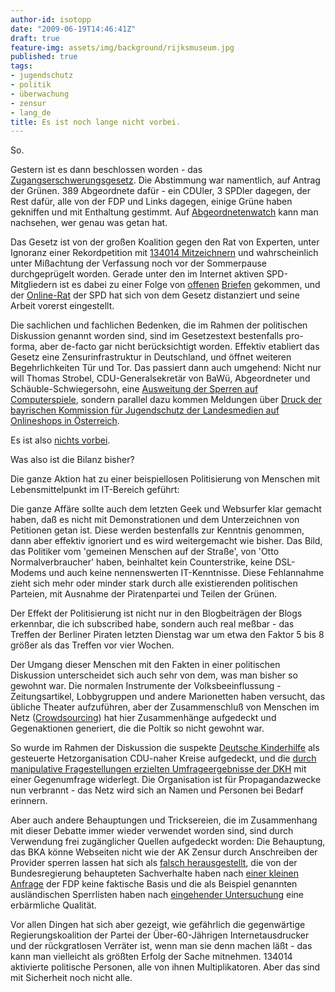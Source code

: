 ```yaml
---
author-id: isotopp
date: "2009-06-19T14:46:41Z"
draft: true
feature-img: assets/img/background/rijksmuseum.jpg
published: true
tags:
- jugendschutz
- politik
- überwachung
- zensur
- lang_de
title: Es ist noch lange nicht vorbei.
---
```

So.

Gestern ist es dann beschlossen worden - das <a href='http://www.spiegel.de/netzwelt/web/0,1518,631299,00.html'>Zugangserschwerungsgesetz</a>. Die Abstimmung war namentlich, auf Antrag der Grünen. 389 Abgeordnete dafür - ein CDUler, 3 SPDler dagegen, der Rest dafür, alle von der FDP und Links dagegen, einige Grüne haben gekniffen und mit Enthaltung gestimmt.  Auf <a href='http://www.abgeordnetenwatch.de/internet_sperren-636-180----abst_ent.html#abst_verhalten'>Abgeordnetenwatch</a> kann man nachsehen, wer genau was getan hat.


Das Gesetz ist von der großen Koalition gegen den Rat von Experten, unter Ignoranz einer Rekordpetition mit <a href='http://blog.koehntopp.de/archives/2505-134014.html'>134014 Mitzeichnern</a> und wahrscheinlich unter Mißachtung der Verfassung noch vor der Sommerpause durchgeprügelt worden. Gerade unter den im Internet aktiven SPD-Mitgliedern ist es dabei zu einer Folge von <a href='http://www.bjoern-boehning.de/2009/06/16/offener-brief-an-die-mitglieder-der-spd-bundestagsfraktion/'>offenen</a> <a href='http://www.spiegel.de/netzwelt/web/0,1518,631159,00.html'>Briefen</a> gekommen, und der <a href='http://netzpolitik.org/2009/online-beirat-der-spd-gegen-zensurgesetz/'>Online-Rat</a> der SPD hat sich von dem Gesetz distanziert und seine Arbeit vorerst eingestellt.

Die sachlichen und fachlichen Bedenken, die im Rahmen der politischen Diskussion genannt worden sind, sind im Gesetzestext bestenfalls pro-forma, aber de-facto gar nicht berücksichtigt worden. Effektiv etabliert das Gesetz eine Zensurinfrastruktur in Deutschland, und öffnet weiteren Begehrlichkeiten Tür und Tor. Das passiert dann auch umgehend: Nicht nur will Thomas Strobel, CDU-Generalsekretär von BaWü, Abgeordneter und Schäuble-Schwiegersohn, eine <a href='http://www.heise.de/newsticker/CDU-Politiker-prueft-Websperren-fuer-Gewaltspiele-ernsthaft--/meldung/140763'>Ausweitung der Sperren auf Computerspiele</a>, sondern parallel dazu kommen Meldungen über <a href='http://www.nerdcore.de/wp/2009/06/18/samtliche-osterreichischen-gameshops-sollen-indiziert-werden/'>Druck der bayrischen Kommission für Jugendschutz der Landesmedien auf Onlineshops in Österreich</a>.

Es ist also <a href='http://www.heise.de/newsticker/Proteste-gegen-Gesetz-zu-Web-Sperren-reissen-nicht-ab--/meldung/140791'>nichts vorbei</a>.

Was also ist die Bilanz bisher?

Die ganze Aktion hat zu einer beispiellosen Politisierung von Menschen mit Lebensmittelpunkt im IT-Bereich geführt:

Die ganze Affäre sollte auch dem letzten Geek und Websurfer klar gemacht haben, daß es nicht mit Demonstrationen und dem Unterzeichnen von Petitionen getan ist. Diese werden bestenfalls zur Kenntnis genommen, dann aber effektiv ignoriert und es wird weitergemacht wie bisher. Das Bild, das Politiker vom 'gemeinen Menschen auf der Straße', von 'Otto Normalverbraucher' haben, beinhaltet kein Counterstrike, keine DSL-Modems und auch keine nennenswerten IT-Kenntnisse. Diese Fehlannahme zieht sich mehr oder minder stark durch alle existierenden politischen Parteien, mit Ausnahme der Piratenpartei und Teilen der Grünen.

Der Effekt der Politisierung ist nicht nur in den Blogbeiträgen der Blogs erkennbar, die ich subscribed habe, sondern auch real meßbar - das Treffen der Berliner Piraten letzten Dienstag war um etwa den Faktor 5 bis 8 größer als das Treffen vor vier Wochen.

Der Umgang dieser Menschen mit den Fakten in einer politischen Diskussion unterscheidet sich auch sehr von dem, was man bisher so gewohnt war. Die normalen Instrumente der Volksbeeinflussung - Zeitungsartikel, Lobbygruppen und andere Marionetten haben versucht, das übliche Theater aufzuführen, aber der Zusammenschluß von Menschen im Netz (<a href='http://de.wikipedia.org/wiki/Crowdsourcing'>Crowdsourcing</a>) hat hier Zusammenhänge aufgedeckt und Gegenaktionen generiert, die die Poltik so nicht gewohnt war.

So wurde im Rahmen der Diskussion die suspekte <a href='http://de.wikipedia.org/wiki/Deutsche_Kinderhilfe#Debatte_um_Sperrung_von_Internetseiten'>Deutsche Kinderhilfe</a> als gesteuerte Hetzorganisation CDU-naher Kreise aufgedeckt, und die <a href='http://www.carechild.de/news/politik/internetzensur_getuerkte_umfrage_der_deutsche_kinderhilfe_e.v._widerlegt_582_1.html'>durch manipulative Fragestellungen erzielten Umfrageergebnisse der DKH</a> mit einer Gegenumfrage widerlegt. Die Organisation ist für Propagandazwecke nun verbrannt - das Netz wird sich an Namen und Personen bei Bedarf erinnern.

Aber auch andere Behauptungen und Tricksereien, die im Zusammenhang mit dieser Debatte immer wieder verwendet worden sind, sind durch Verwendung frei zugänglicher Quellen aufgedeckt worden: Die Behauptung, das BKA könne Webseiten nicht wie der AK Zensur durch Anschreiben der Provider sperren lassen hat sich als <a href='http://blog.odem.org/2009/06/bka-abuse-mails.html'>falsch herausgestellt</a>, die von der Bundesregierung behaupteten Sachverhalte haben nach <a href='http://blog.odem.org/2009/06/bundesregierung-keine-kenntnis.html'>einer kleinen Anfrage</a> der FDP keine faktische Basis und die als Beispiel genannten ausländischen Sperrlisten haben nach <a href='http://blog.odem.org/2009/05/islam-website-aus-deutschland-auf-sperr-liste.html'>eingehender Untersuchung</a> eine erbärmliche Qualität.

Vor allen Dingen hat sich aber gezeigt, wie gefährlich die gegenwärtige Regierungskoalition der Partei der Über-60-Jährigen Internetausdrucker und der rückgratlosen Verräter ist, wenn man sie denn machen läßt - das kann man vielleicht als größten Erfolg der Sache mitnehmen. 134014 aktivierte politische Personen, alle von ihnen Multiplikatoren. Aber das sind mit Sicherheit noch nicht alle.

